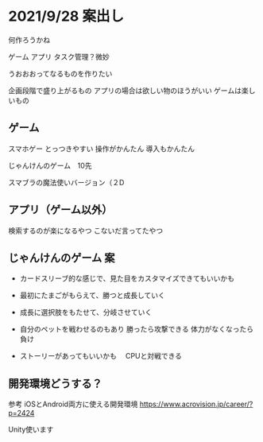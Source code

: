 # 2021/9/28 案出し

何作ろうかね

ゲーム
アプリ
    タスク管理？微妙

うおおおってなるものを作りたい

企画段階で盛り上がるもの
アプリの場合は欲しい物のほうがいい
ゲームは楽しいもの

## ゲーム

スマホゲー
    とっつきやすい
    操作がかんたん
    導入もかんたん

じゃんけんのゲーム　10先

スマブラの魔法使いバージョン（２D



## アプリ（ゲーム以外）
検索するのが楽になるやつ
    こないだ言ってたやつ



## じゃんけんのゲーム 案
<!--- 手を出したときにそれに対応するなにかが出て、相手のと戦う
    もちろんグーはチョキに勝つし、チョキはパーに勝つので、見た目用-->

- カードスリーブ的な感じで、見た目をカスタマイズできてもいいかも

- 最初にたまごがもらえて、勝つと成長していく
- 成長に選択肢をもたせて、分岐させていく

- 自分のペットを戦わせるのもあり
    勝ったら攻撃できる
    体力がなくなったら負け

- ストーリーがあってもいいかも
　CPUと対戦できる


## 開発環境どうする？
参考 iOSとAndroid両方に使える開発環境
https://www.acrovision.jp/career/?p=2424

Unity使います


